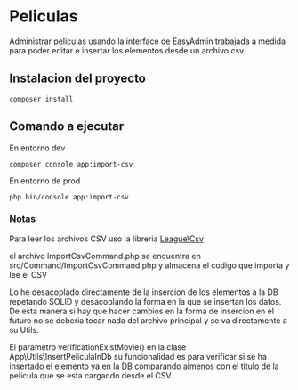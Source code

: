 # Peliculas

Administrar peliculas usando la interface de EasyAdmin trabajada a medida para poder editar e insertar los elementos desde un archivo csv.


## Instalacion del proyecto
```
composer install
```

## Comando a ejecutar
En entorno dev
```
composer console app:import-csv
```

En entorno de prod
```
php bin/console app:import-csv
```

### Notas

Para leer los archivos CSV uso la libreria [League\Csv](https://csv.thephpleague.com)

el archivo ImportCsvCommand.php se encuentra en src/Command/ImportCsvCommand.php y almacena el codigo que importa y lee el CSV

Lo he desacoplado directamente de la insercion de los elementos a la DB repetando SOLID y desacoplando la forma en la que se insertan los datos.
De esta manera si hay que hacer cambios en la forma de insercion en el futuro no se deberia tocar nada del archivo principal y se va directamente a su Utils.

El parametro verificationExistMovie() en la clase App\Utils\InsertPeliculaInDb su funcionalidad es para verificar si se ha insertado el elemento ya en la DB comparando almenos con el titulo de la pelicula que se esta cargando desde el CSV.

